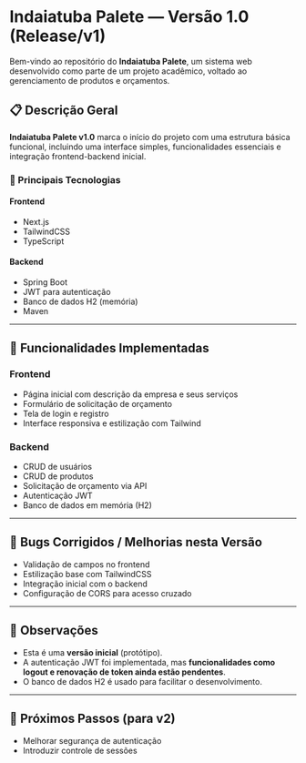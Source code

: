 # Indaiatuba Palete — Versão 1.0 (Release/v1)

Bem-vindo ao repositório do **Indaiatuba Palete**, um sistema web desenvolvido como parte de um projeto acadêmico, voltado ao gerenciamento de produtos e orçamentos.

## 📋 Descrição Geral

**Indaiatuba Palete v1.0** marca o início do projeto com uma estrutura básica funcional, incluindo uma interface simples, funcionalidades essenciais e integração frontend-backend inicial.

### 🔹 Principais Tecnologias

#### Frontend
- Next.js
- TailwindCSS
- TypeScript

#### Backend
- Spring Boot
- JWT para autenticação
- Banco de dados H2 (memória)
- Maven

---

## 🚀 Funcionalidades Implementadas

### Frontend
- Página inicial com descrição da empresa e seus serviços
- Formulário de solicitação de orçamento
- Tela de login e registro
- Interface responsiva e estilização com Tailwind

### Backend
- CRUD de usuários
- CRUD de produtos
- Solicitação de orçamento via API
- Autenticação JWT
- Banco de dados em memória (H2)

---

## 🐞 Bugs Corrigidos / Melhorias nesta Versão

- Validação de campos no frontend
- Estilização base com TailwindCSS
- Integração inicial com o backend
- Configuração de CORS para acesso cruzado

---

## 📌 Observações

- Esta é uma **versão inicial** (protótipo).
- A autenticação JWT foi implementada, mas **funcionalidades como logout e renovação de token ainda estão pendentes**.
- O banco de dados H2 é usado para facilitar o desenvolvimento. 

---

## 🏁 Próximos Passos (para v2)
- Melhorar segurança de autenticação
- Introduzir controle de sessões


